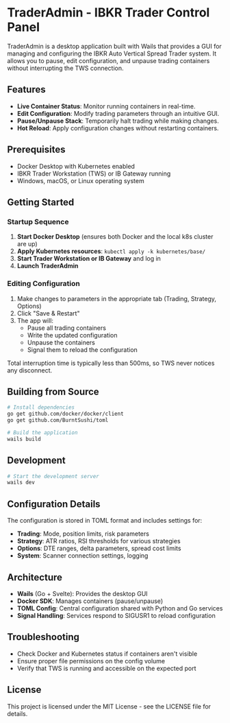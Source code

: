 # TraderAdmin - IBKR Trader Control Panel

TraderAdmin is a desktop application built with Wails that provides a GUI for managing and configuring the IBKR Auto Vertical Spread Trader system. It allows you to pause, edit configuration, and unpause trading containers without interrupting the TWS connection.

## Features

- **Live Container Status**: Monitor running containers in real-time.
- **Edit Configuration**: Modify trading parameters through an intuitive GUI.
- **Pause/Unpause Stack**: Temporarily halt trading while making changes.
- **Hot Reload**: Apply configuration changes without restarting containers.

## Prerequisites

- Docker Desktop with Kubernetes enabled
- IBKR Trader Workstation (TWS) or IB Gateway running
- Windows, macOS, or Linux operating system

## Getting Started

### Startup Sequence

1. **Start Docker Desktop** (ensures both Docker and the local k8s cluster are up)
2. **Apply Kubernetes resources**: `kubectl apply -k kubernetes/base/`
3. **Start Trader Workstation or IB Gateway** and log in
4. **Launch TraderAdmin**

### Editing Configuration

1. Make changes to parameters in the appropriate tab (Trading, Strategy, Options)
2. Click "Save & Restart"
3. The app will:
   - Pause all trading containers
   - Write the updated configuration
   - Unpause the containers
   - Signal them to reload the configuration

Total interruption time is typically less than 500ms, so TWS never notices any disconnect.

## Building from Source

```bash
# Install dependencies
go get github.com/docker/docker/client
go get github.com/BurntSushi/toml

# Build the application
wails build
```

## Development

```bash
# Start the development server
wails dev
```

## Configuration Details

The configuration is stored in TOML format and includes settings for:

- **Trading**: Mode, position limits, risk parameters
- **Strategy**: ATR ratios, RSI thresholds for various strategies
- **Options**: DTE ranges, delta parameters, spread cost limits
- **System**: Scanner connection settings, logging

## Architecture

- **Wails** (Go + Svelte): Provides the desktop GUI
- **Docker SDK**: Manages containers (pause/unpause)
- **TOML Config**: Central configuration shared with Python and Go services
- **Signal Handling**: Services respond to SIGUSR1 to reload configuration

## Troubleshooting

- Check Docker and Kubernetes status if containers aren't visible
- Ensure proper file permissions on the config volume
- Verify that TWS is running and accessible on the expected port

## License

This project is licensed under the MIT License - see the LICENSE file for details.
